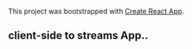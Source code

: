 This project was bootstrapped with [Create React App](https://github.com/facebook/create-react-app).

## client-side to streams App..

